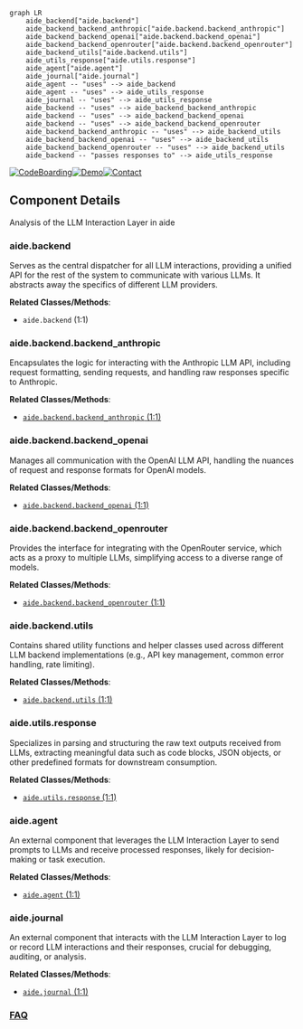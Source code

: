 ```mermaid
graph LR
    aide_backend["aide.backend"]
    aide_backend_backend_anthropic["aide.backend.backend_anthropic"]
    aide_backend_backend_openai["aide.backend.backend_openai"]
    aide_backend_backend_openrouter["aide.backend.backend_openrouter"]
    aide_backend_utils["aide.backend.utils"]
    aide_utils_response["aide.utils.response"]
    aide_agent["aide.agent"]
    aide_journal["aide.journal"]
    aide_agent -- "uses" --> aide_backend
    aide_agent -- "uses" --> aide_utils_response
    aide_journal -- "uses" --> aide_utils_response
    aide_backend -- "uses" --> aide_backend_backend_anthropic
    aide_backend -- "uses" --> aide_backend_backend_openai
    aide_backend -- "uses" --> aide_backend_backend_openrouter
    aide_backend_backend_anthropic -- "uses" --> aide_backend_utils
    aide_backend_backend_openai -- "uses" --> aide_backend_utils
    aide_backend_backend_openrouter -- "uses" --> aide_backend_utils
    aide_backend -- "passes responses to" --> aide_utils_response
```
[![CodeBoarding](https://img.shields.io/badge/Generated%20by-CodeBoarding-9cf?style=flat-square)](https://github.com/CodeBoarding/GeneratedOnBoardings)[![Demo](https://img.shields.io/badge/Try%20our-Demo-blue?style=flat-square)](https://www.codeboarding.org/demo)[![Contact](https://img.shields.io/badge/Contact%20us%20-%20contact@codeboarding.org-lightgrey?style=flat-square)](mailto:contact@codeboarding.org)

## Component Details

Analysis of the LLM Interaction Layer in aide

### aide.backend
Serves as the central dispatcher for all LLM interactions, providing a unified API for the rest of the system to communicate with various LLMs. It abstracts away the specifics of different LLM providers.


**Related Classes/Methods**:

- `aide.backend` (1:1)


### aide.backend.backend_anthropic
Encapsulates the logic for interacting with the Anthropic LLM API, including request formatting, sending requests, and handling raw responses specific to Anthropic.


**Related Classes/Methods**:

- <a href="https://github.com/WecoAI/aideml/blob/master/aide/backend/backend_anthropic.py#L1-L1" target="_blank" rel="noopener noreferrer">`aide.backend.backend_anthropic` (1:1)</a>


### aide.backend.backend_openai
Manages all communication with the OpenAI LLM API, handling the nuances of request and response formats for OpenAI models.


**Related Classes/Methods**:

- <a href="https://github.com/WecoAI/aideml/blob/master/aide/backend/backend_openai.py#L1-L1" target="_blank" rel="noopener noreferrer">`aide.backend.backend_openai` (1:1)</a>


### aide.backend.backend_openrouter
Provides the interface for integrating with the OpenRouter service, which acts as a proxy to multiple LLMs, simplifying access to a diverse range of models.


**Related Classes/Methods**:

- <a href="https://github.com/WecoAI/aideml/blob/master/aide/backend/backend_openrouter.py#L1-L1" target="_blank" rel="noopener noreferrer">`aide.backend.backend_openrouter` (1:1)</a>


### aide.backend.utils
Contains shared utility functions and helper classes used across different LLM backend implementations (e.g., API key management, common error handling, rate limiting).


**Related Classes/Methods**:

- <a href="https://github.com/WecoAI/aideml/blob/master/aide/backend/utils.py#L1-L1" target="_blank" rel="noopener noreferrer">`aide.backend.utils` (1:1)</a>


### aide.utils.response
Specializes in parsing and structuring the raw text outputs received from LLMs, extracting meaningful data such as code blocks, JSON objects, or other predefined formats for downstream consumption.


**Related Classes/Methods**:

- <a href="https://github.com/WecoAI/aideml/blob/master/aide/utils/response.py#L1-L1" target="_blank" rel="noopener noreferrer">`aide.utils.response` (1:1)</a>


### aide.agent
An external component that leverages the LLM Interaction Layer to send prompts to LLMs and receive processed responses, likely for decision-making or task execution.


**Related Classes/Methods**:

- <a href="https://github.com/WecoAI/aideml/blob/master/aide/agent.py#L1-L1" target="_blank" rel="noopener noreferrer">`aide.agent` (1:1)</a>


### aide.journal
An external component that interacts with the LLM Interaction Layer to log or record LLM interactions and their responses, crucial for debugging, auditing, or analysis.


**Related Classes/Methods**:

- <a href="https://github.com/WecoAI/aideml/blob/master/aide/journal.py#L1-L1" target="_blank" rel="noopener noreferrer">`aide.journal` (1:1)</a>




### [FAQ](https://github.com/CodeBoarding/GeneratedOnBoardings/tree/main?tab=readme-ov-file#faq)